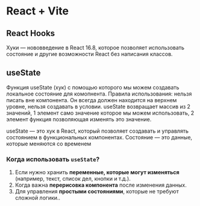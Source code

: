 # React + Vite

## React Hooks
Хуки — нововведение в React 16.8, которое позволяет использовать состояние и другие возможности React без написания классов.


## useState
Функция useState (хук) с помощью которого мы можем создавать локальное состояние для комопнента. Правила использования: нельзя писать вне компонента. Он всегда должен находится на верхнем уровне, нельзя создавать в условии. 
useState возвращает массив из 2 значений, 1 элемент само значение которое мы можем использовать, 2 элемент функция позволяющая изменять это значение.

useState — это хук в React, который позволяет создавать и управлять состоянием в функциональных компонентах.
Состояние — это данные, которые меняются со временем

### **Когда использовать `useState`?**

1. Если нужно хранить **переменные, которые могут изменяться** (например, текст, список дел, кнопки и т.д.).
2. Когда важна **перерисовка компонента** после изменения данных.
3. Для управления **простыми состояниями**, которые не требуют сложной логики..